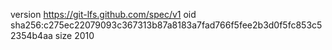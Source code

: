version https://git-lfs.github.com/spec/v1
oid sha256:c275ec22079093c367313b87a8183a7fad766f5fee2b3d0f5fc853c52354b4aa
size 2010
